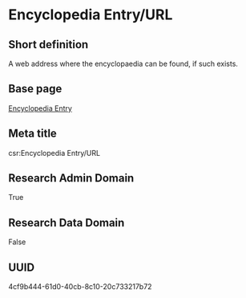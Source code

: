 # Encyclopedia Entry/URL
## Short definition
A web address where the encyclopaedia can be found, if such exists.
## Base page
[Encyclopedia Entry](https://github.com/EuroCRIS/CASRAI-Dictionairies/blob/main/Objects/Encyclopedia%20Entry.md)
## Meta title
csr:Encyclopedia Entry/URL
## Research Admin Domain
True
## Research Data Domain
False
## UUID
4cf9b444-61d0-40cb-8c10-20c733217b72
